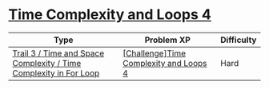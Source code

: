 # [Time Complexity and Loops 4](https://www.codetree.ai/trails/complete/curated-cards/challenge-time-complexity-and-for-loop-4)

|Type|Problem XP|Difficulty|
|---|---|---|
|[Trail 3 / Time and Space Complexity / Time Complexity in For Loop](https://www.codetree.ai/trail-info/novice-high/)|[[Challenge]Time Complexity and Loops 4](https://www.codetree.ai/trails/complete/curated-cards/challenge-time-complexity-and-for-loop-4/)|Hard|

